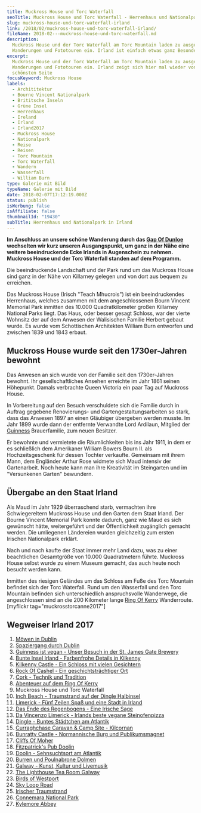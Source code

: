 ```yaml
---
title: Muckross House und Torc Waterfall
seoTitle: Muckross House und Torc Waterfall - Herrenhaus und Nationalpark
slug: muckross-house-und-torc-waterfall-irland
link: /2018/02/muckross-house-und-torc-waterfall-irland/
fileName: 2018-02---muckross-house-und-torc-waterfall.md
description:
  Muckross House und der Torc Waterfall am Torc Mountain laden zu ausgedehnten
  Wanderungen und Fototouren ein. Irland ist einfach etwas ganz Besonderes.
excerpt:
  Muckross House und der Torc Waterfall am Torc Mountain laden zu ausgedehnten
  Wanderungen und Fototouren ein. Irland zeigt sich hier mal wieder von seiner
  schönsten Seite
focusKeyword: Muckross House
labels:
  - Archititektur
  - Bourne Vincent Nationalpark
  - Brititsche Inseln
  - Grüne Insel
  - Herrenhaus
  - Ireland
  - Irland
  - Irland2017
  - Muckross House
  - Nationalpark
  - Reise
  - Reisen
  - Torc Mountain
  - Torc Waterfall
  - Wandern
  - Wasserfall
  - William Burn
type: Galerie mit Bild
typeName: Galerie mit Bild
date: 2018-02-07T17:12:19.000Z
status: publish
isWerbung: false
isAffiliate: false
thumbnailId: "19430"
subTitle: Herrenhaus und Nationalpark in Irland
---
```


<strong>Im Anschluss an unsere schöne Wanderung durch das
<a href="http://cardamonchai.com/2018/01/gap-of-dunloe/">Gap Of Dunloe</a>
wechselten wir kurz unseren Ausgangspunkt, um ganz in der Nähe eine weitere
beeindruckende Ecke Irlands in Augenschein zu nehmen. Muckross House und der
Torc Waterfall standen auf dem Programm.</strong>

Die beeindruckende Landschaft und der Park rund um das Muckross House sind ganz
in der Nähe von Killarney gelegen und von dort aus bequem zu erreichen.

Das Muckross House (Irisch "Teach Mhucrois") ist ein beeindruckendes Herrenhaus,
welches zusammen mit dem angeschlossenen Bourn Vincent Memorial Park inmitten
des 10.000 Quadratkilometer großen Killarney National Parks liegt. Das Haus,
oder besser gesagt Schloss, war der vierte Wohnsitz der auf dem Anwesen der
Walisischen Familie Herbert gebaut wurde. Es wurde vom Schottischen Architekten
William Burn entworfen und zwischen 1839 und 1843 erbaut.

## Muckross House wurde seit den 1730er-Jahren bewohnt

Das Anwesen an sich wurde von der Familie seit den 1730er-Jahren bewohnt. Ihr
gesellschaftliches Ansehen erreichte im Jahr 1861 seinen Höhepunkt. Damals
verbrachte Queen Victoria ein paar Tag auf Muckross House.

In Vorbereitung auf den Besuch verschuldete sich die Familie durch in Auftrag
gegebene Renovierungs- und Gartengestaltungsarbeiten so stark, dass das Anwesen
1897 an einen Gläubiger übergeben werden musste. Im Jahr 1899 wurde dann der
entfernte Verwandte Lord Ardilaun, Mitglied der
<a href="http://cardamonchai.com/2017/10/guinness-ist-vegan-brauerei-besuch/">Guinness</a>
Brauerfamilie, zum neuen Besitzer.

Er bewohnte und vermietete die Räumlichkeiten bis ins Jahr 1911, in dem er es
schließlich dem Amerikaner William Bowers Bourn II. als Hochzeitsgeschenk für
dessen Tochter verkaufte. Gemeinsam mit ihrem Mann, dem Engländer Arthur Rose
widmete sich Maud intensiv der Gartenarbeit. Noch heute kann man ihre
Kreativität im Steingarten und im "Versunkenen Garten" bewundern.

## Übergabe an den Staat Irland

Als Maud im Jahr 1929 überraschend starb, vermachten ihre Schwiegereltern
Muckross House und den Garten dem Staat Irland. Der Bourne Vincent Memorial Park
konnte dadurch, ganz wie Maud es sich gewünscht hätte, weitergeführt und der
Öffentlichkeit zugänglich gemacht werden. Die umliegenen Ländereien wurden
gleichzeitig zum ersten Irischen Nationalpark erklärt.

Nach und nach kaufte der Staat immer mehr Land dazu, was zu einer beachtlichen
Gesamtgröße von 10.000 Quadratmetern führte. Muckross House selbst wurde zu
einem Museum gemacht, das auch heute noch besucht werden kann.

Inmitten des riesigen Geländes um das Schloss am Fuße des Torc Mountain befindet
sich der Torc Waterfall. Rund um den Wasserfall und den Torc Mountain befinden
sich unterschiedlich anspruchsvolle Wanderwege, die angeschlossen sind an die
200 Kilometer lange
<a href="http://cardamonchai.com/2018/01/ring-of-kerry/">Ring Of Kerry</a>
Wanderroute. [myflickr tag="muckrosstorcanne2017"]

## Wegweiser Irland 2017

<ol>
    <li><a href="http://cardamonchai.com/2017/10/moewen-in-dublin/">Möwen in Dublin</a></li>
    <li><a href="http://cardamonchai.com/2017/10/kleiner-spaziergang-durch-dublin/">Spaziergang durch Dublin</a></li>
    <li><a href="http://cardamonchai.com/2017/10/guinness-ist-vegan-brauerei-besuch/">Guinness ist vegan - Unser Besuch in der St. James Gate Brewery</a></li>
    <li><a href="http://cardamonchai.com/2017/11/kilkenny-bunte-insel-irland/">Bunte Insel Irland - Farbenfrohe Details in Kilkenny</a></li>
    <li><a href="http://cardamonchai.com/2017/11/kilkenny-castle/">Kilkenny Castle - Ein Schloss mit vielen Gesichtern</a></li>
    <li><a href="http://cardamonchai.com/2017/11/rock-of-cashel/">Rock Of Cashel - Ein geschichtsträchtiger Ort</a></li>
    <li><a href="http://cardamonchai.com/2017/12/cork/">Cork - Technik und Tradition</a></li>
    <li><a href="http://cardamonchai.com/2018/01/ring-of-kerry/">Abenteuer auf dem Ring Of Kerry</a></li>
    <li>Muckross House und Torc Waterfall</li>
    <li><a href="http://cardamonchai.com/2018/02/lieblingsstrand-inch-beach/">Inch Beach - Traumstrand auf der Dingle Halbinsel</a></li>
    <li><a href="http://cardamonchai.com/2018/02/limerick/">Limerick - Fünf Zeilen Spaß und eine Stadt in Irland</a></li>
    <li><a href="http://cardamonchai.com/2018/02/das-ende-des-regenbogens/">Das Ende des Regenbogens - Eine Irische Sage</a></li>
    <li><a href="http://cardamonchai.com/2018/03/da-vincenzo-limerick/">Da Vincenzo Limerick - Irlands beste vegane Steinofenpizza</a></li>
    <li><a href="http://cardamonchai.com/2018/03/dingle/">Dingle - Buntes Städtchen am Atlantik</a></li>
    <li><a href="http://cardamonchai.com/2018/03/curraghchase-caravan-camp-site/">Curraghchase Caravan &amp; Camp Site - Kilcornan</a></li>
    <li><a href="http://cardamonchai.com/2018/03/bunratty-castle/">Bunratty Castle - Normannische Burg und Publikumsmagnet</a></li>
    <li><a href="http://cardamonchai.com/2018/04/cliffs-of-moher/">Cliffs Of Moher</a></li>
    <li><a href="http://cardamonchai.com/2018/04/fitzpatricks-pub-doolin/">Fitzpatrick's Pub Doolin</a></li>
    <li><a href="http://cardamonchai.com/2018/04/doolin/">Doolin - Sehnsuchtsort am Atlantik</a></li>
    <li><a href="http://cardamonchai.com/2018/04/poulnabrone-dolmen-burren/">Burren und Poulnabrone Dolmen</a></li>
    <li><a href="http://cardamonchai.com/2018/04/galway/">Galway - Kunst, Kultur und Livemusik</a></li>
    <li><a href="http://cardamonchai.com/2018/05/the-lighthouse-tea-room-galway/">The Lighthouse Tea Room Galway</a></li>
    <li><a href="http://cardamonchai.com/2018/05/birds-of-westport/">Birds of Westport</a></li>
    <li><a href="http://cardamonchai.com/2018/05/sky-loop-road-clifden/">Sky Loop Road</a></li>
    <li><a href="http://cardamonchai.com/2018/05/irischer-traumstrand/">Irischer Traumstrand</a></li>
    <li><a href="http://cardamonchai.com/2018/05/connemara-national-park/">Connemara National Park</a></li>
    <li><a href="http://cardamonchai.com/2018/05/kylemore-abbey/">Kylemore Abbey</a></li>
</ol>

